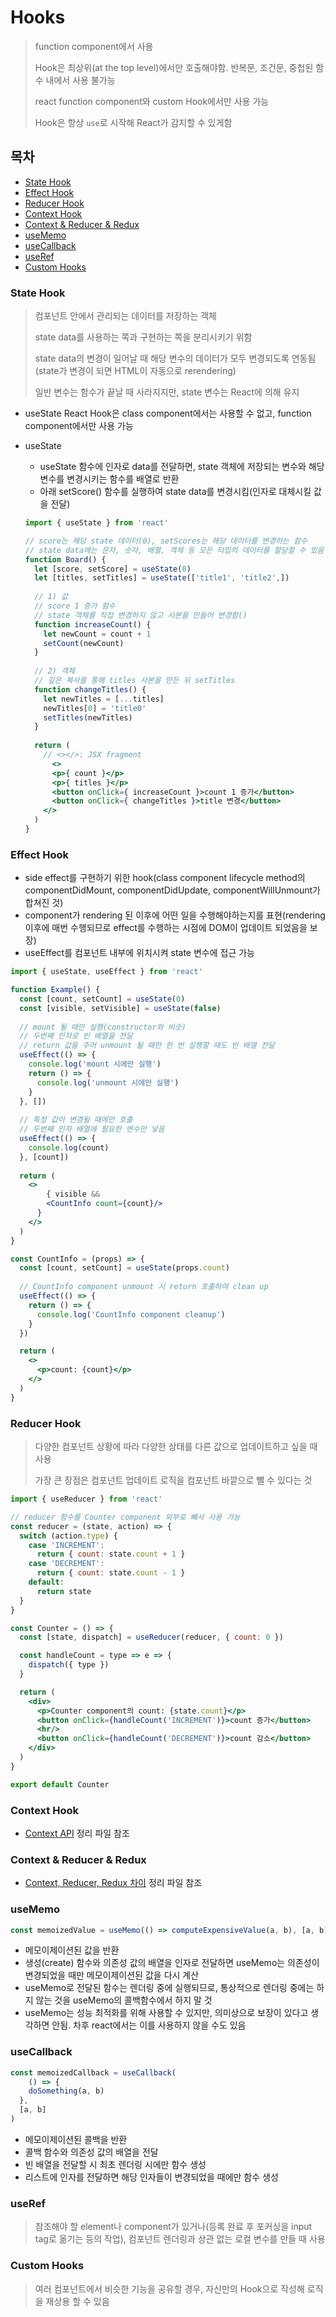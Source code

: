 # Hooks

> function component에서 사용
>
> Hook은 최상위(at the top level)에서만 호출해야함. 반복문, 조건문, 중첩된 함수 내에서 사용 불가능
>
> react function component와 custom Hook에서만 사용 가능
>
> Hook은 항상 `use`로 시작해 React가 감지할 수 있게함



## 목차

- [State Hook](#state-hook)
- [Effect Hook](#effect-hook)
- [Reducer Hook](#reducer-hook)
- [Context Hook](#context-hook)
- [Context & Reducer & Redux](#context-&-reducer-&-redux)
- [useMemo](#usememo)
- [useCallback](#usecallback)
- [useRef](#useref)
- [Custom Hooks](#custom-hooks)



### State Hook

> 컴포넌트 안에서 관리되는 데이터를 저장하는 객체
>
> state data를 사용하는 쪽과 구현하는 쪽을 분리시키기 위함
>
> state data의 변경이 일어날 때 해당 변수의 데이터가 모두 변경되도록 연동됨(state가 변경이 되면 HTML이 자동으로 rerendering)
>
> 일반 변수는 함수가 끝날 때 사라지지만, state 변수는 React에 의해 유지

- useState React Hook은 class component에서는 사용할 수 없고, function component에서만 사용 가능

- useState

  - useState 함수에 인자로 data를 전달하면, state 객체에 저장되는 변수와 해당 변수를 변경시키는 함수를 배열로 반환
  - 아래 setScore() 함수를 실행하여 state data를 변경시킴(인자로 대체시킬 값을 전달)

  ```jsx
  import { useState } from 'react'
  
  // score는 해당 state 데이터(0), setScores는 해당 데이터를 변경하는 함수
  // state data에는 문자, 숫자, 배열, 객체 등 모든 타입의 데이터를 할당할 수 있음
  function Board() {
    let [score, setScore] = useState(0)
    let [titles, setTitles] = useState(['title1', 'title2',])
  	
    // 1) 값
    // score 1 증가 함수
    // state 객체를 직접 변경하지 않고 사본을 만들어 변경함()
  	function increaseCount() {
      let newCount = count + 1
      setCount(newCount)
    }
    
    // 2) 객체
    // 깊은 복사를 통해 titles 사본을 만든 뒤 setTitles
    function changeTitles() {
      let newTitles = [...titles]
      newTitles[0] = 'title0'
      setTitles(newTitles)
    }
    
    return (
      // <></>: JSX fragment
    	<>
        <p>{ count }</p>
        <p>{ titles }</p>
        <button onClick={ increaseCount }>count 1 증가</button>
        <button onClick={ changeTitles }>title 변경</button>
      </>
    )
  }
  ```



### Effect Hook

- side effect를 구현하기 위한 hook(class component lifecycle method의 componentDidMount, componentDidUpdate, componentWillUnmount가 합쳐진 것)
- component가 rendering 된 이후에 어떤 일을 수행해야하는지를 표현(rendering 이후에 매번 수행되므로 effect를 수행하는 시점에 DOM이 업데이트 되었음을 보장)
- useEffect를 컴포넌트 내부에 위치시켜 state 변수에 접근 가능

```jsx
import { useState, useEffect } from 'react'

function Example() {
  const [count, setCount] = useState(0)
  const [visible, setVisible] = useState(false)
  
  // mount 될 때만 실행(constructor와 비슷)
  // 두번째 인자로 빈 배열을 전달
  // return 값을 주어 unmount 될 때만 한 번 실행할 때도 빈 배열 전달
  useEffect(() => {
    console.log('mount 시에만 실행')
    return () => {
      console.log('unmount 시에만 실행')
    }
  }, [])
  
  // 특정 값이 변경될 때에만 호출
  // 두번째 인자 배열에 필요한 변수만 넣음
  useEffect(() => {
    console.log(count)
  }, [count])
  	
  return (
  	<>
    	{ visible && 
        <CountInfo count={count}/>
      }
    </>
  )
}

const CountInfo = (props) => {
  const [count, setCount] = useState(props.count)
  
  // CountInfo component unmount 시 return 호출하여 clean up
  useEffect(() => {
    return () => {
      console.log('CountInfo component cleanup')
    }
  })

  return (
    <>
      <p>count: {count}</p>
    </>
  )
}
```



### Reducer Hook

> 다양한 컴포넌트 상황에 따라 다양한 상태를 다른 값으로 업데이트하고 싶을 때 사용
>
> 가장 큰 장점은 컴포넌트 업데이트 로직을 컴포넌트 바깥으로 뺄 수 있다는 것

```jsx
import { useReducer } from 'react'

// reducer 함수를 Counter component 외부로 빼서 사용 가능
const reducer = (state, action) => {
  switch (action.type) {
    case 'INCREMENT':
      return { count: state.count + 1 }
    case 'DECREMENT':
      return { count: state.count - 1 }
    default:
      return state
  }
}

const Counter = () => {
  const [state, dispatch] = useReducer(reducer, { count: 0 })

  const handleCount = type => e => {
    dispatch({ type })
  }

  return (
    <div>
      <p>Counter component의 count: {state.count}</p>
      <button onClick={handleCount('INCREMENT')}>count 증가</button>
      <hr/>
      <button onClick={handleCount('DECREMENT')}>count 감소</button>
    </div>
  )
}

export default Counter
```



### Context Hook

- [Context API](./context-api.md) 정리 파일 참조



### Context & Reducer & Redux

- [Context, Reducer, Redux 차이]() 정리 파일 참조



### useMemo

```jsx
const memoizedValue = useMemo(() => computeExpensiveValue(a, b), [a, b])
```

- 메모이제이션된 값을 반환
- 생성(create) 함수와 의존성 값의 배열을 인자로 전달하면 useMemo는 의존성이 변경되었을 때만 메모이제이션된 값을 다시 계산
- useMemo로 전달된 함수는 렌더링 중에 실행되므로, 통상적으로 렌더링 중에는 하지 않는 것을 useMemo의 콜백함수에서 하지 말 것
- useMemo는 성능 최적화를 위해 사용할 수 있지만, 의미상으로 보장이 있다고 생각하면 안됨. 차후 react에서는 이를 사용하지 않을 수도 있음



### useCallback

```jsx
const memoizedCallback = useCallback(
	() => {
    doSomething(a, b)
  },
  [a, b]
)
```

- 메모이제이션된 콜백을 반환
- 콜백 함수와 의존성 값의 배열을 전달
- 빈 배열을 전달할 시 최초 렌더링 시에만 함수 생성
- 리스트에 인자를 전달하면 해당 인자들이 변경되었을 때에만 함수 생성



### useRef

> 참조해야 할 element나 component가 있거나(등록 완료 후 포커싱을 input tag로 옮기는 등의 작업), 컴포넌트 렌더링과 상관 없는 로컬 변수를 만들 때 사용



### Custom Hooks

> 여러 컴포넌트에서 비슷한 기능을 공유할 경우, 자신만의 Hook으로 작성해 로직을 재상용 할 수 있음
